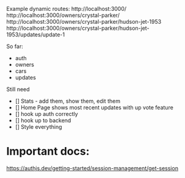 Example dynamic routes: 
http://localhost:3000/
http://localhost:3000/owners/crystal-parker/
http://localhost:3000/owners/crystal-parker/hudson-jet-1953
http://localhost:3000/owners/crystal-parker/hudson-jet-1953/updates/update-1

So far:
- auth
- owners
- cars
- updates

Still need
- [] Stats - add them, show them, edit them
- [] Home Page shows most recent updates with up vote feature 
- [] hook up auth correctly
- [] hook up to backend
- [] Style everything

# Important docs:
https://authjs.dev/getting-started/session-management/get-session